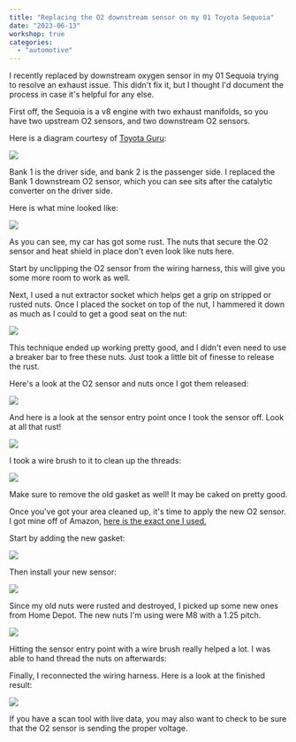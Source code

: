 ```yaml
---
title: "Replacing the O2 downstream sensor on my 01 Toyota Sequoia"
date: "2023-06-13"
workshop: true
categories:
  - "automotive"
---
```


I recently replaced by downstream oxygen sensor in my 01 Sequoia trying to resolve an exhaust issue. This didn't fix it, but I thought I'd document the process in case it's helpful for any else.

First off, the Sequoia is a v8 engine with two exhaust manifolds, so you have two upstream O2 sensors, and two downstream O2 sensors.

Here is a diagram courtesy of [Toyota Guru](https://www.toyotaguru.us/sequoia-2004-repair/heated-oxygen-sensor.html):

![](1865_1042_868-toyota-yaris-sensors.jpg)

Bank 1 is the driver side, and bank 2 is the passenger side. I replaced the Bank 1 downstream O2 sensor, which you can see sits after the catalytic converter on the driver side.

Here is what mine looked like:

![](IMG_4577-1024x768.jpeg)

As you can see, my car has got some rust. The nuts that secure the O2 sensor and heat shield in place don't even look like nuts here.

Start by unclipping the O2 sensor from the wiring harness, this will give you some more room to work as well.

Next, I used a nut extractor socket which helps get a grip on stripped or rusted nuts. Once I placed the socket on top of the nut, I hammered it down as much as I could to get a good seat on the nut:

![](IMG_4590-1024x768.jpeg)

This technique ended up working pretty good, and I didn't even need to use a breaker bar to free these nuts. Just took a little bit of finesse to release the rust.

Here's a look at the O2 sensor and nuts once I got them released:

![](IMG_4591-1024x768.jpeg)

And here is a look at the sensor entry point once I took the sensor off. Look at all that rust!

![](IMG_4597-1024x768.jpeg)

I took a wire brush to it to clean up the threads:

![](IMG_4601-768x1024.jpeg)

Make sure to remove the old gasket as well! It may be caked on pretty good.

Once you've got your area cleaned up, it's time to apply the new O2 sensor. I got mine off of Amazon, [here is the exact one I used.](https://www.amazon.com/gp/product/B07H2CM92W/ref=ppx_yo_dt_b_asin_title_o01_s00)

Start by adding the new gasket:

![](IMG_4602-768x1024.jpeg)

Then install your new sensor:

![](IMG_4603-768x1024.jpeg)

Since my old nuts were rusted and destroyed, I picked up some new ones from Home Depot. The new nuts I'm using were M8 with a 1.25 pitch.

![](IMG_4595-1024x768.jpeg)

Hitting the sensor entry point with a wire brush really helped a lot. I was able to hand thread the nuts on afterwards:

Finally, I reconnected the wiring harness. Here is a look at the finished result:

![](IMG_4607-1024x768.jpeg)

If you have a scan tool with live data, you may also want to check to be sure that the O2 sensor is sending the proper voltage.
